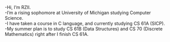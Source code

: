 -Hi, I’m RZII.<br/>
-I’m a rising sophomore at University of Michigan studying Computer Science.<br/>
-I have taken a course in C language, and currently studying CS 61A (SICP).<br/>
-My summer plan is to study CS 61B (Data Structures) and CS 70 (Discrete Mathematics) right after I finish CS 61A.<br/>

<!---
RZII/RZII is a ✨ special ✨ repository because its `README.md` (this file) appears on your GitHub profile.
You can click the Preview link to take a look at your changes.
--->
